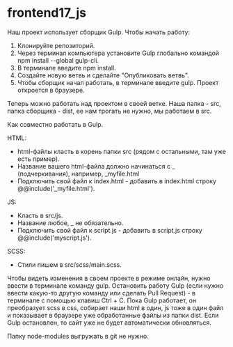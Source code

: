 # frontend17_js

Наш проект использует сборщик Gulp.
Чтобы начать работу: 
1. Клонируйте репозиторий.
2. Через терминал компьютера установите Gulp глобально командой npm install --global gulp-cli.
3. В терминале введите npm install.
4. Cоздайте новую ветвь и сделайте "Опубликовать ветвь".
5. Чтобы сборщик начал работать, в терминале введите gulp.
	Проект откроется в браузере. 

Теперь можно работать над проектом в своей ветке.
Наша папка - src, папка сборщика - dist, ее нам трогать не нужно, мы работаем в src.

Как совместно работать в Gulp.

HTML: 
- html-файлы класть в корень папки src (рядом с остальными, там уже есть пример).
- Название вашего html-файла должно начинаться с _ (подчеркивания), например, _myfile.html 
- Подключить свой файл к index.html - добавить в index.html строку @@include('_myfile.html'). 

JS:
- Класть в src/js.
- Название любое, _ не обязательно.
- Подключить свой файл к script.js - добавить в  script.js строку @@include('myscript.js'). 

SCSS:
- Стили пишем в src/scss/main.scss.

Чтобы видеть изменения в своем проекте в режиме онлайн, нужно ввести в терминале команду gulp. Остановить работу Gulp (если нужно ввести какую-то другую команду или сделать Pull Request) - в терминале с помощью клавиш Ctrl + C.
Пока Gulp работает, он преобразует scss в css, собирает наши html в один, js тоже в один файл и показывает в браузере уже обработанные файлы из папки dist. 
Если Gulp остановлен, то сайт уже не будет автоматически обновляться.

Папку node-modules выгружать в git не нужно. 

